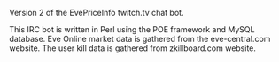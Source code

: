 Version 2 of the EvePriceInfo twitch.tv chat bot.

This IRC bot is written in Perl using the POE framework and MySQL database. Eve Online market data is gathered from the eve-central.com website. The user kill data is gathered from zkillboard.com website.
